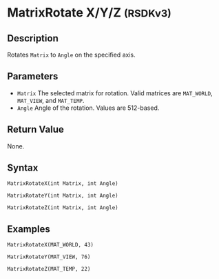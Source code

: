 # MatrixRotate X/Y/Z <small>(RSDKv3)</small>

## Description
Rotates `Matrix` to `Angle` on the specified axis.

## Parameters
- `Matrix`
The selected matrix for rotation. Valid matrices are `MAT_WORLD`, `MAT_VIEW`, and `MAT_TEMP`.
- `Angle`
Angle of the rotation. Values are 512-based.

## Return Value
None.

## Syntax
```
MatrixRotateX(int Matrix, int Angle)
```
```
MatrixRotateY(int Matrix, int Angle)
```
```
MatrixRotateZ(int Matrix, int Angle)
```

## Examples
```
MatrixRotateX(MAT_WORLD, 43)
```
```
MatrixRotateY(MAT_VIEW, 76)
```
```
MatrixRotateZ(MAT_TEMP, 22)
```